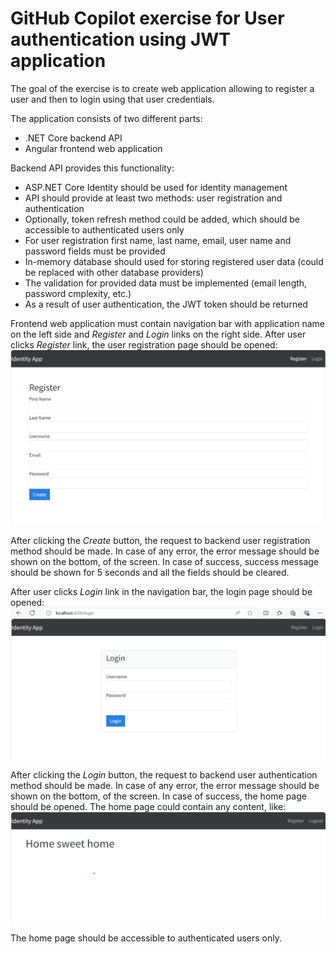 # GitHub Copilot exercise for User authentication using JWT application

The goal of the exercise is to create web application allowing to register a user and then to login using that user credentials.

The application consists of two different parts:
* .NET Core backend API
* Angular frontend web application

Backend API provides this functionality:
* ASP.NET Core Identity should be used for identity management
* API should provide at least two methods: user registration and authentication
* Optionally, token refresh method could be added, which should be accessible to authenticated users only
* For user registration first name, last name, email, user name and password fields must be provided
* In-memory database should used for storing registered user data (could be replaced with other database providers)
* The validation for provided data must be implemented (email length, password cmplexity, etc.)
* As a result of user authentication, the JWT token should be returned

Frontend web application must contain navigation bar with application name on the left side and *Register* and *Login* links on the right side. After user clicks *Register* link, the user registration page should be opened:
![image](images/register.png)

After clicking the *Create* button, the request to backend user registration method should be made. In case of any error, the error message should be shown on the bottom, of the screen. In case of success, success message should be shown for 5 seconds and all the fields should be cleared.

After user clicks *Login* link in the navigation bar, the login page should be opened:
![image](images/login.png)

After clicking the *Login* button, the request to backend user authentication method should be made. In case of any error, the error message should be shown on the bottom, of the screen. In case of success, the home page should be opened. The home page could contain any content, like:
![image](images/authenticatedhomepage.png)

The home page should be accessible to authenticated users only.
